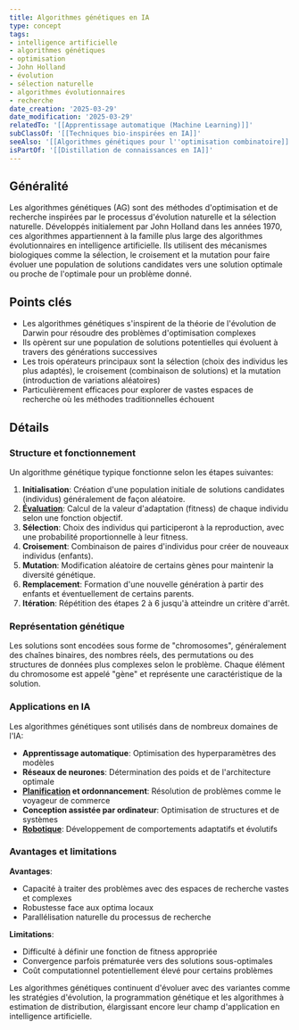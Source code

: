 ```yaml
---
title: Algorithmes génétiques en IA
type: concept
tags:
- intelligence artificielle
- algorithmes génétiques
- optimisation
- John Holland
- évolution
- sélection naturelle
- algorithmes évolutionnaires
- recherche
date_creation: '2025-03-29'
date_modification: '2025-03-29'
relatedTo: '[[Apprentissage automatique (Machine Learning)]]'
subClassOf: '[[Techniques bio-inspirées en IA]]'
seeAlso: '[[Algorithmes génétiques pour l''optimisation combinatoire]]'
isPartOf: '[[Distillation de connaissances en IA]]'
---
```

## Généralité

Les algorithmes génétiques (AG) sont des méthodes d'optimisation et de recherche inspirées par le processus d'évolution naturelle et la sélection naturelle. Développés initialement par John Holland dans les années 1970, ces algorithmes appartiennent à la famille plus large des algorithmes évolutionnaires en intelligence artificielle. Ils utilisent des mécanismes biologiques comme la sélection, le croisement et la mutation pour faire évoluer une population de solutions candidates vers une solution optimale ou proche de l'optimale pour un problème donné.

## Points clés

- Les algorithmes génétiques s'inspirent de la théorie de l'évolution de Darwin pour résoudre des problèmes d'optimisation complexes
- Ils opèrent sur une population de solutions potentielles qui évoluent à travers des générations successives
- Les trois opérateurs principaux sont la sélection (choix des individus les plus adaptés), le croisement (combinaison de solutions) et la mutation (introduction de variations aléatoires)
- Particulièrement efficaces pour explorer de vastes espaces de recherche où les méthodes traditionnelles échouent

## Détails

### Structure et fonctionnement

Un algorithme génétique typique fonctionne selon les étapes suivantes:

1. **Initialisation**: Création d'une population initiale de solutions candidates (individus) généralement de façon aléatoire.
2. **[Évaluation](https://fr.wikipedia.org/wiki/Évaluation)**: Calcul de la valeur d'adaptation (fitness) de chaque individu selon une fonction objectif.
3. **Sélection**: Choix des individus qui participeront à la reproduction, avec une probabilité proportionnelle à leur fitness.
4. **Croisement**: Combinaison de paires d'individus pour créer de nouveaux individus (enfants).
5. **Mutation**: Modification aléatoire de certains gènes pour maintenir la diversité génétique.
6. **Remplacement**: Formation d'une nouvelle génération à partir des enfants et éventuellement de certains parents.
7. **Itération**: Répétition des étapes 2 à 6 jusqu'à atteindre un critère d'arrêt.

### Représentation génétique

Les solutions sont encodées sous forme de "chromosomes", généralement des chaînes binaires, des nombres réels, des permutations ou des structures de données plus complexes selon le problème. Chaque élément du chromosome est appelé "gène" et représente une caractéristique de la solution.

### Applications en IA

Les algorithmes génétiques sont utilisés dans de nombreux domaines de l'IA:

- **Apprentissage automatique**: Optimisation des hyperparamètres des modèles
- **Réseaux de neurones**: Détermination des poids et de l'architecture optimale
- **[Planification](https://fr.wikipedia.org/wiki/Planification) et ordonnancement**: Résolution de problèmes comme le voyageur de commerce
- **Conception assistée par ordinateur**: Optimisation de structures et de systèmes
- **[Robotique](https://fr.wikipedia.org/wiki/Robotique)**: Développement de comportements adaptatifs et évolutifs

### Avantages et limitations

**Avantages**:
- Capacité à traiter des problèmes avec des espaces de recherche vastes et complexes
- Robustesse face aux optima locaux
- Parallélisation naturelle du processus de recherche

**Limitations**:
- Difficulté à définir une fonction de fitness appropriée
- Convergence parfois prématurée vers des solutions sous-optimales
- Coût computationnel potentiellement élevé pour certains problèmes

Les algorithmes génétiques continuent d'évoluer avec des variantes comme les stratégies d'évolution, la programmation génétique et les algorithmes à estimation de distribution, élargissant encore leur champ d'application en intelligence artificielle.